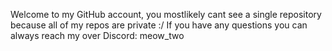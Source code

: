 Welcome to my GitHub account, you mostlikely cant see a single repository because all of my repos are private :/
If you have any questions you can always reach my over Discord: meow_two

<!---
BobSty-0/BobSty-0 is a ✨ special ✨ repository because its `README.md` (this file) appears on your GitHub profile.
You can click the Preview link to take a look at your changes.
--->
